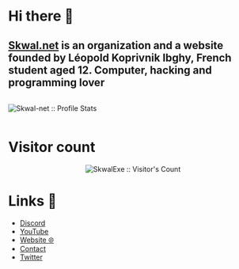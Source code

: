 # Hi there 👋

<h2><a href="https://skwal.net">Skwal.net</a> is an organization and a website founded by Léopold Koprivnik Ibghy, French student aged 12. Computer, hacking and programming lover</h2>

<div style="display: flex; align-content: center;">
  <p align="center"><img src="https://github-readme-stats.vercel.app/api?username=Skwal.net&show_icons=true&bg_color=30,e96443,904e95&title_color=fff&text_color=fff" alt="Skwal-net      :: Profile Stats" /></p>
</div>


# Visitor count

<p align="center"><img src="https://profile-counter.glitch.me/{Skwal-net}/count.svg" alt="SkwalExe :: Visitor's Count" /></p>

# Links 📎
<ul>
  <li><a href="https://discord.com/invite/U4ryW8Y" target="_blank" >Discord</a></li>
  <li><a href="https://YouTube.com/Skwal" target="_blank" >YouTube</a></li>
  <li><a href="http://Skwal.net" target="_blank" >Website 🌐</a></li>
  <li><a href="mailto:support@skwal.net" target="_blank" >Contact</a></li>
  <li><a href="https://twitter.com/SkwalExe" target="_blank" >Twitter</a></li>
</ul>
